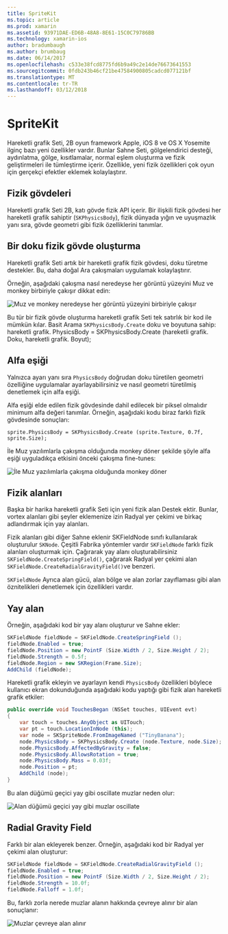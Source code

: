 ```yaml
---
title: SpriteKit
ms.topic: article
ms.prod: xamarin
ms.assetid: 93971DAE-ED6B-48A8-8E61-15C0C79786BB
ms.technology: xamarin-ios
author: bradumbaugh
ms.author: brumbaug
ms.date: 06/14/2017
ms.openlocfilehash: c533e38fcd8775fd6b9a49c2e14de76673641553
ms.sourcegitcommit: 0fdb243b46cf21be47584900805cadcd077121bf
ms.translationtype: MT
ms.contentlocale: tr-TR
ms.lasthandoff: 03/12/2018
---
```

# <a name="spritekit"></a>SpriteKit

Hareketli grafik Seti, 2B oyun framework Apple, iOS 8 ve OS X Yosemite ilginç bazı yeni özellikler vardır. Bunlar Sahne Seti, gölgelendirici desteği, aydınlatma, gölge, kısıtlamalar, normal eşlem oluşturma ve fizik geliştirmeleri ile tümleştirme içerir. Özellikle, yeni fizik özellikleri çok oyun için gerçekçi efektler eklemek kolaylaştırır.

## <a name="physics-bodies"></a>Fizik gövdeleri

Hareketli grafik Seti 2B, katı gövde fizik API içerir. Bir ilişkili fizik gövdesi her hareketli grafik sahiptir (`SKPhysicsBody`), fizik dünyada yığın ve uyuşmazlık yanı sıra, gövde geometri gibi fizik özelliklerini tanımlar.

## <a name="creating-a-physics-body-from-a-texture"></a>Bir doku fizik gövde oluşturma
Hareketli grafik Seti artık bir hareketli grafik fizik gövdesi, doku türetme destekler. Bu, daha doğal Ara çakışmaları uygulamak kolaylaştırır.

Örneğin, aşağıdaki çakışma nasıl neredeyse her görüntü yüzeyini Muz ve monkey birbiriyle çakışır dikkat edin:
 
![](spritekit-images/image13.png "Muz ve monkey neredeyse her görüntü yüzeyini birbiriyle çakışır")

Bu tür bir fizik gövde oluşturma hareketli grafik Seti tek satırlık bir kod ile mümkün kılar. Basit Arama `SKPhysicsBody.Create` doku ve boyutuna sahip: hareketli grafik. PhysicsBody = SKPhysicsBody.Create (hareketli grafik. Doku, hareketli grafik. Boyut);

## <a name="alpha-threshold"></a>Alfa eşiği

Yalnızca ayarı yanı sıra `PhysicsBody` doğrudan doku türetilen geometri özelliğine uygulamalar ayarlayabilirsiniz ve nasıl geometri türetilmiş denetlemek için alfa eşiği. 

Alfa eşiği elde edilen fizik gövdesinde dahil edilecek bir piksel olmalıdır minimum alfa değeri tanımlar. Örneğin, aşağıdaki kodu biraz farklı fizik gövdesinde sonuçları:

```chsarp
sprite.PhysicsBody = SKPhysicsBody.Create (sprite.Texture, 0.7f, sprite.Size);
```

İle Muz yazılımlarla çakışma olduğunda monkey döner şekilde şöyle alfa eşiği uyguladıkça etkisini önceki çakışma fine-tunes:

![](spritekit-images/image14.png "İle Muz yazılımlarla çakışma olduğunda monkey döner")
 
## <a name="physics-fields"></a>Fizik alanları

Başka bir harika hareketli grafik Seti için yeni fizik alan Destek ektir. Bunlar, vortex alanları gibi şeyler eklemenize izin Radyal yer çekimi ve birkaç adlandırmak için yay alanları.

Fizik alanları gibi diğer Sahne eklenir SKFieldNode sınıfı kullanılarak oluşturulur `SKNode`. Çeşitli Fabrika yöntemler vardır `SKFieldNode` farklı fizik alanları oluşturmak için. Çağırarak yay alanı oluşturabilirsiniz `SKFieldNode.CreateSpringField()`, çağırarak Radyal yer çekimi alan `SKFieldNode.CreateRadialGravityField()`ve benzeri.

`SKFieldNode` Ayrıca alan gücü, alan bölge ve alan zorlar zayıflaması gibi alan öznitelikleri denetlemek için özellikleri vardır.

## <a name="spring-field"></a>Yay alan

Örneğin, aşağıdaki kod bir yay alanı oluşturur ve Sahne ekler:

```csharp
SKFieldNode fieldNode = SKFieldNode.CreateSpringField ();
fieldNode.Enabled = true;
fieldNode.Position = new PointF (Size.Width / 2, Size.Height / 2);
fieldNode.Strength = 0.5f;
fieldNode.Region = new SKRegion(Frame.Size);
AddChild (fieldNode);
```

Hareketli grafik ekleyin ve ayarlayın kendi `PhysicsBody` özellikleri böylece kullanıcı ekran dokunduğunda aşağıdaki kodu yaptığı gibi fizik alan hareketli grafik etkiler:

```csharp
public override void TouchesBegan (NSSet touches, UIEvent evt)
{
    var touch = touches.AnyObject as UITouch;
    var pt = touch.LocationInNode (this);
    var node = SKSpriteNode.FromImageNamed ("TinyBanana");
    node.PhysicsBody = SKPhysicsBody.Create (node.Texture, node.Size);
    node.PhysicsBody.AffectedByGravity = false;
    node.PhysicsBody.AllowsRotation = true;
    node.PhysicsBody.Mass = 0.03f;
    node.Position = pt;
    AddChild (node);
}
```

Bu alan düğümü geçici yay gibi oscillate muzlar neden olur:

![](spritekit-images/image15.png "Alan düğümü geçici yay gibi muzlar oscillate")
 
## <a name="radial-gravity-field"></a>Radial Gravity Field

Farklı bir alan ekleyerek benzer. Örneğin, aşağıdaki kod bir Radyal yer çekimi alan oluşturur:

```csharp
SKFieldNode fieldNode = SKFieldNode.CreateRadialGravityField ();
fieldNode.Enabled = true;
fieldNode.Position = new PointF (Size.Width / 2, Size.Height / 2);
fieldNode.Strength = 10.0f;
fieldNode.Falloff = 1.0f;
```

Bu, farklı zorla nerede muzlar alanın hakkında çevreye alınır bir alan sonuçlanır:

![](spritekit-images/image16.png "Muzlar çevreye alan alınır")